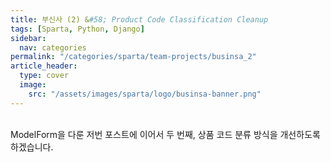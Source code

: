 ```yaml
---
title: 부신사 (2) &#58; Product Code Classification Cleanup
tags: [Sparta, Python, Django]
sidebar:
  nav: categories
permalink: "/categories/sparta/team-projects/businsa_2"
article_header:
  type: cover
  image:
    src: "/assets/images/sparta/logo/businsa-banner.png"
---
```


<!-- more -->

<br/> ModelForm을 다룬 저번 포스트에 이어서 두 번째, 상품 코드 분류 방식을 개선하도록 하겠습니다.

